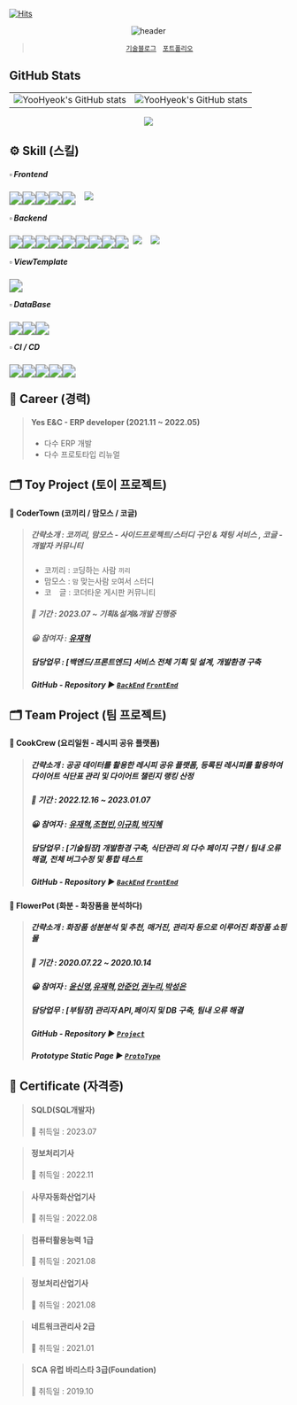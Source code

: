 <div align="left">
	
[![Hits](https://hits.seeyoufarm.com/api/count/incr/badge.svg?url=https%3A%2F%2Fgithub.com%2Fbi-sz&count_bg=%23FFB6F3&title_bg=%23555555&icon=&icon_color=%23E7E7E7&title=GITHUB&edge_flat=false)](https://hits.seeyoufarm.com)  
<div align="center">
	
![header](https://capsule-render.vercel.app/api?type=rect&color=gradient&customColorList=1&height=300&section=header&text=YooHyeok`s%20github&fontSize=40&fontColor=ffffff)



> <a href="https://u-it.tistory.com">`기술블로그`<a> &nbsp;
> <a href="https://yoohyeok.github.io/u-it">`포트폴리오`<a>


<div align="left">
	
## GitHub Stats
<!-- ![](./profile-3d-contrib/profile-night-rainbow.svg) -->

 <div align="center">
<table><tr><td valign="top" width="50%">
<!-- <img src="https://github-readme-stats-git-masterrstaa-rickstaa.vercel.app/api?username=YooHyeok&show_icons=true&theme=radical" alt="YooHyeok's GitHub stats" style="float: left;" /> -->
<img src="https://github-readme-stats-git-masterrstaa-rickstaa.vercel.app/api?username=yoohyeok&show_icons=true&theme=radical" alt="YooHyeok's GitHub stats" style="float: left;" />
  </td><td valign="top" width="50%">
<img src="https://github-readme-stats-git-masterrstaa-rickstaa.vercel.app/api/top-langs/?username=yoohyeok&layout=compact&theme=radical" alt="YooHyeok's GitHub stats" style="float: right;" />
</td></tr></table>  
<a href="https://www.opgc.me/#/users/YooHyeok" target="_blank" >
	<img src="https://api.opgc.me/githubs/users/YooHyeok/tag/?theme=prism" />
</a>

<div align="left">

## ⚙️ Skill (스킬)

#####  ▫️ Frontend

<img src="https://img.shields.io/badge/Html-E34F26?style=flat-square&logo=Html5&logoColor=white" style="zoom:150%; float: left" />&nbsp;
<img src="https://img.shields.io/badge/CSS-1572B6?style=flat-square&logo=CSS3&logoColor=white" style="zoom:150%; float: left" />&nbsp;
<img src="https://img.shields.io/badge/BootStrap-7952B3?style=flat-square&logo=BootStrap&logoColor=white"/>&nbsp;
<img src="https://img.shields.io/badge/JavaScript-F7DF1E?style=flat-square&logo=JavaScript&logoColor=white" style="zoom:150%; float: left" />&nbsp;
<img src="https://img.shields.io/badge/jQuery-0769AD?style=flat-square&logo=jQuery&logoColor=white" style="zoom:150%; float: left" />&nbsp;
<img src="https://img.shields.io/badge/React-61DAFB?style=flat-square&logo=React&logoColor=white" style="zoom:150%; float: left" />
#####  ▫️ Backend

<img src="https://img.shields.io/badge/Java 8-007396?style=flat-square&logo=Java&logoColor=white" style="zoom:150%; float: left" />&nbsp;
<img src="https://img.shields.io/badge/Java 11-007396?style=flat-square&logo=Java&logoColor=white"/>&nbsp;
<img src="https://img.shields.io/badge/Spring Framework-6DB33F?style=flat-square&logo=Spring&logoColor=white" style="zoom:150%; float: left" />&nbsp;
<img src="https://img.shields.io/badge/Maven-C71A36?style=flat-square&logo=ApacheMaven&logoColor=white"/>&nbsp;
<img src="https://img.shields.io/badge/SpringBoot-6DB33F?style=flat-square&logo=SpringBoot&logoColor=white" style="zoom:150%; float: left" />&nbsp;
<img src="https://img.shields.io/badge/Gradle-02303A?style=flat-square&logo=Gradle&logoColor=white" style="zoom:150%; float: left"/>&nbsp;
<img src="https://img.shields.io/badge/Spring MVC-6DB33F?style=flat-square&logo=Spring&logoColor=white" style="zoom:150%; float: left"/>&nbsp;
<img src="https://img.shields.io/badge/Spring Data JPA-6DB33F?style=flat-square&logo=Spring&logoColor=white" style="zoom:150%; float: left"/>&nbsp;
<img src="https://img.shields.io/badge/Hibernate-59666C?style=flat-square&logo=Hibernate&logoColor=white" style="zoom:150%; float: left"/>&nbsp;
<img src="https://img.shields.io/badge/Spring Security-6DB33F?style=flat-square&logo=Spring Security&logoColor=white" style="zoom:150%; float: left"/>&nbsp;
<img src="https://img.shields.io/badge/JWT-000000?style=flat-square&logo=JSON Web Tokens&logoColor=white" style="zoom:150%; float: left"/>




#####   ▫️ ViewTemplate
<img src="https://img.shields.io/badge/Thymeleaf-005F0F?style=flat-square&logo=Thymeleaf&logoColor=white" style="zoom:150%; float: left" />&nbsp;


#####  ▫️ DataBase

<img src="https://img.shields.io/badge/Oracle-F80000?style=flat-square&logo=Oracle&logoColor=white" style="zoom:150%; float: left" />&nbsp;
<img src="https://img.shields.io/badge/MySQL-4479A1?style=flat-square&logo=MySQL&logoColor=white" style="zoom:150%; float: left" />
<img src="https://img.shields.io/badge/PostgreSQL-416921?style=flat-square&logo=PostgreSQL&logoColor=white" style="zoom:150%; float: left" />&nbsp;

#####  ▫️ CI / CD
<img src="https://img.shields.io/badge/Git-F05032?style=flat-square&logo=Git&logoColor=white" style="zoom:150%; float: left"/>&nbsp;
<img src="https://img.shields.io/badge/SVN-809CC9?style=flat-square&logo=Subversion&logoColor=white" style="zoom:150%; float: left"/>&nbsp;
<img src="https://img.shields.io/badge/Jenkins-D24939?style=flat-square&logo=Jenkins&logoColor=white" style="zoom:150%; float: left"/>&nbsp;
<img src="https://img.shields.io/badge/Docker-2496ED?style=flat-square&logo=Docker&logoColor=white" style="zoom:150%; float: left"/>&nbsp;
<img src="https://img.shields.io/badge/SonarQube-4E9BCD?style=flat-square&logo=SonarQube&logoColor=white" style="zoom:150%; float: left"/>&nbsp;
<!-- <img src="https://img.shields.io/badge/Amazon EC2-FF9900?style=flat-square&logo=Amazon EC2&logoColor=white" style="zoom:150%; float: left"/>&nbsp;
<img src="https://img.shields.io/badge/Amazon RDS-527FFF?style=flat-square&logo=Amazon RDS&logoColor=white" style="zoom:150%; float: left"/>&nbsp; -->


## 🔭 Career (경력)

> #### Yes E&C - ERP developer (2021.11 ~ 2022.05)
>
> - 다수 ERP 개발
> - 다수 프로토타입 리뉴얼


## 🗂️ Toy Project (토이 프로젝트)

#### 📱 CoderTown (코끼리 / 맘모스 / 코글)
>
> ##### 간략소개 : 코끼리, 맘모스 - 사이드프로젝트/스터디 구인 & 채팅 서비스 , 코글 - 개발자 커뮤니티
> - 코끼리 : `코`딩하는 사람 `끼리`
> - 맘모스 : `맘` 맞는사람 `모`여서 `스`터디
> - 코　글 : 코더타운 게시판 커뮤니티
> 
> ##### 📆 기간 : 2023.07 ~ 기획&설계&개발 진행중
>
> ##### 😀 참여자 : <a href="https://github.com/YooHyeok">유재혁<a>
>
> ##### 담당업무 : [백엔드/프론트엔드] 서비스 전체 기획 및 설계, 개발환경 구축
> 
> ##### GitHub - Repository ▶  <a href="https://github.com/YooHyeok/codertown-server">`BackEnd`<a> <a href="https://github.com/YooHyeok/codertown-client">`FrontEnd`<a>



## 🗂️ Team Project (팀 프로젝트)

#### 📱 CookCrew (요리일원 - 레시피 공유 플랫폼)
> 
> ##### 간략소개 : 공공 데이터를 활용한 레시피 공유 플랫폼, 등록된 레시피를 활용하여 다이어트 식단표 관리 및 다이어트 챌린지 랭킹 산정
> 
> ##### 📆 기간 : 2022.12.16 ~ 2023.01.07
>
> ##### 😀 참여자 : <a href="https://github.com/YooHyeok">유재혁<a>,<a href="https://github.com/JoHB94">조현빈<a>,<a href="https://github.com/92Lee92">이규희<a>,<a href="https://github.com/mdmdr8">박지혜<a> 
>
> ##### 담당업무 : [기술팀장] 개발환경 구축, 식단관리 외 다수 페이지 구현 /  팀내 오류 해결, 전체 버그수정 및 통합 테스트
>  
> ##### GitHub - Repository ▶  <a href="https://github.com/YooHyeok/cookcrew_backend">`BackEnd`<a> <a href="https://github.com/YooHyeok/cookcrew_frontend">`FrontEnd`<a>



#### 📱 FlowerPot (화분 - 화장품을 분석하다)
>
> ##### 간략소개 : 화장품 성분분석 및 추천, 매거진, 관리자 등으로 이루어진 화장품 쇼핑몰
>
> ##### 📆 기간 : 2020.07.22 ~ 2020.10.14
>
> ##### 😀 참여자 : <a href="https://github.com/yenow">윤신영<a>,<a href="https://github.com/YooHyeok">유재혁<a>,<a href="https://github.com/jamp0824">안준언<a>,<a href="https://github.com/krinu318995">권누리<a>,<a href="https://github.com/aseongen">박성은<a>
>
> ##### 담당업무 : [부팀장] 관리자 API,페이지 및 DB 구축, 팀내 오류 해결
>
> ##### GitHub - Repository ▶  <a href="https://github.com/YooHyeok/flowerPot">`Project`<a>
>
> ##### Prototype Static Page ▶  <a href="https://yoohyeok.github.io/TPFPA">`ProtoType`<a>


## 🏅 Certificate (자격증)

> #### SQLD(SQL개발자) 
>
> 📆 취득일 : 2023.07

> #### 정보처리기사 
>
> 📆 취득일 : 2022.11

> #### 사무자동화산업기사 
>
> 📆 취득일 : 2022.08

> #### 컴퓨터활용능력 1급
>
> 📆 취득일 : 2021.08

> #### 정보처리산업기사 
>
> 📆 취득일 : 2021.08

> #### 네트워크관리사 2급
>
> 📆 취득일 : 2021.01

> #### SCA 유럽 바리스타 3급(Foundation)
>
> 📆 취득일 : 2019.10

<!--
**YooHyeok/YooHyeok** is a ✨ _special_ ✨ repository because its `README.md` (this file) appears on your GitHub profile.

Here are some ideas to get you started:

- 🔭 I’m currently working on ...
- 🌱 I’m currently learning ...
- 👯 I’m looking to collaborate on ...
- 🤔 I’m looking for help with ...
- 💬 Ask me about ...
- 📫 How to reach me: ...
- 😄 Pronouns: ...
- ⚡ Fun fact: ...
-->
